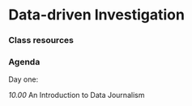 # Data-driven Investigation

### Class resources

### Agenda

Day one:

*10.00* An Introduction to Data Journalism

